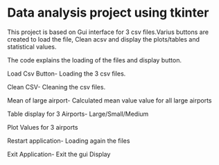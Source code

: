 # Data analysis project using tkinter
This project is based on Gui interface for 3 csv files.Varius buttons are created to load the file, Clean acsv and display the plots/tables and statistical values.

The code explains the loading of the files and display button.

Load Csv Button- Loading the 3 csv files.

Clean CSV- Cleaning the csv files.

Mean of large airport- Calculated mean value value for all large airports

Table display for 3 Airports- Large/Small/Medium

Plot Values for 3 airports

Restart application- Loading again the files

Exit Application- Exit the gui Display 


